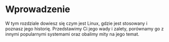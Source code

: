 # Wprowadzenie

W tym rozdziale dowiesz się czym jest Linux, gdzie jest stosowany i poznasz jego historię. Przedstawimy Ci jego wady i zalety, porównamy go z innymi popularnymi systemami oraz obalimy mity na jego temat.